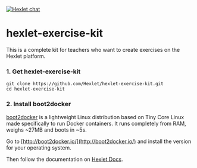 [![Hexlet chat](http://slack-ru.hexlet.io/badge.svg)](http://slack-ru.hexlet.io)

# hexlet-exercise-kit
This is a complete kit for teachers who want to create exercises on the Hexlet platform.

### 1. Get hexlet-exercise-kit

    git clone https://github.com/Hexlet/hexlet-exercise-kit.git
    cd hexlet-exercise-kit

### 2. Install boot2docker

[boot2docker](http://boot2docker.io/) is a lightweight Linux distribution based on Tiny Core Linux made specifically to run Docker containers. It runs completely from RAM, weighs ~27MB and boots in ~5s.

Go to [http://boot2docker.io/](http://boot2docker.io/) and install the version for your operating system.

Then follow the documentation on [Hexlet Docs](https://github.com/Hexlet/docs/blob/master/create-lesson.md).
